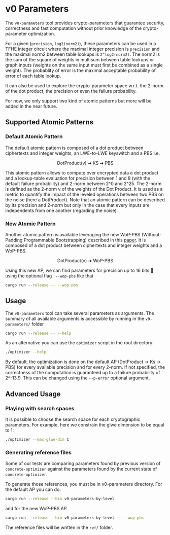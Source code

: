 # v0 Parameters

The `v0-parameters` tool provides crypto-parameters that guarantee security, correctness and fast
computation without prior knowledge of the crypto-parameter optimization.

For a given (`precision`, `log2(norm2)`), these parameters can be used in a TFHE integer circuit where the maximal integer precision is `precision` and the maximal norm2 between table lookups is `2^log2(norm2)`.
The norm2 is the sum of the square of weights in multisum between table lookups or graph inputs (weights on the same input must first be combined as a single weight).
The probablity of error is the maximal acceptable probability of error of each table lookup.

It can also be used to explore the crypto-parameter space w.r.t. the 2-norm of the dot product, the
precision or even the failure probability.

For now, we only support two kind of atomic patterns but more will be added in the near future.

## Supported Atomic Patterns

### Default Atomic Pattern

The default atomic pattern is composed of a dot product between ciphertexts and integer weights, an
LWE-to-LWE keyswitch and a PBS i.e.

<div style="text-align: center;"> DotProduct(v) ➜ KS ➜ PBS </div>

This atomic pattern allows to compute over encrypted data a dot product and a lookup-table
evaluation for precision between 1 and 8 (with the default failure probability) and 2-norm between
2^0 and 2^25. The 2-norm is defined as the 2-norm v of the weights of the Dot Product. It is used as
a metric to quantify the impact of the leveled operations between two PBS on the noise  (here a
DotProduct). Note that an atomic pattern can be described by its precision and 2-norm but only in
the case that every inputs are independents from one another (regarding the noise).

### New Atomic Pattern

Another atomic pattern is available leveraging the new WoP-PBS (Without-Padding Programmable
Bootstrapping) described in this [paper](https://eprint.iacr.org/2022/704.pdf). It is composed of a
dot product between ciphertexts and integer weights and a WoP-PBS.

<div style="text-align: center;"> DotProduct(v) ➜ WoP-PBS </div>

Using this new AP, we can find parameters for precision up to 16 bits 🥳 using the optional flag `
--wop-pbs` like that

```bash
cargo run --release -- --wop-pbs
```

## Usage

The `v0-parameters` tool can take several parameters as arguments. The summary of all available
arguments is accessible by running in the `v0-parameters/` folder

```bash
cargo run --release -- --help
```

As an alternative you can use the `optimizer` script in the root directory:

```bash
./optimizer --help
```

By default, the optimization is done on the default AP (DotProduct -> Ks -> PBS) for every available
precision and for every 2-norm. If not specified, the correctness of the computation is guaranteed
up to a failure probability of 2^-13.9. This can be changed using the `--p-error`
optional argument.

## Advanced Usage

### Playing with search spaces

It is possible to choose the search space for each cryptographic parameters. For example, here we
constrain the glwe dimension to be equal to 1:

```bash
./optimizer --max-glwe-dim 1
```

### Generating reference files

Some of our tests are comparing parameters found by previous version of `concrete-optimizer` against
the parameters found by the current state of `concrete-optimizer`.

To generate those references, you must be in v0-parameters directory.
For the default AP you can do:

```bash
cargo run --release --bin v0-parameters-by-level
```

and for the new WoP-PBS AP

```bash
cargo run --release --bin v0-parameters-by-level -- --wop-pbs
```

The reference files will be written in the `ref/` folder.
